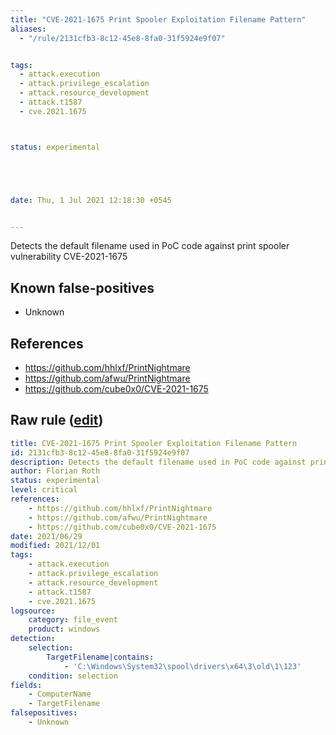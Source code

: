 ```yaml
---
title: "CVE-2021-1675 Print Spooler Exploitation Filename Pattern"
aliases:
  - "/rule/2131cfb3-8c12-45e8-8fa0-31f5924e9f07"


tags:
  - attack.execution
  - attack.privilege_escalation
  - attack.resource_development
  - attack.t1587
  - cve.2021.1675



status: experimental





date: Thu, 1 Jul 2021 12:18:30 +0545


---
```


Detects the default filename used in PoC code against print spooler vulnerability CVE-2021-1675

<!--more-->


## Known false-positives

* Unknown



## References

* https://github.com/hhlxf/PrintNightmare
* https://github.com/afwu/PrintNightmare
* https://github.com/cube0x0/CVE-2021-1675


## Raw rule ([edit](https://github.com/SigmaHQ/sigma/edit/master/rules/windows/file_event/file_event_win_cve_2021_1675_printspooler.yml))
```yaml
title: CVE-2021-1675 Print Spooler Exploitation Filename Pattern
id: 2131cfb3-8c12-45e8-8fa0-31f5924e9f07
description: Detects the default filename used in PoC code against print spooler vulnerability CVE-2021-1675
author: Florian Roth
status: experimental
level: critical
references:
    - https://github.com/hhlxf/PrintNightmare
    - https://github.com/afwu/PrintNightmare
    - https://github.com/cube0x0/CVE-2021-1675
date: 2021/06/29
modified: 2021/12/01
tags:
    - attack.execution
    - attack.privilege_escalation
    - attack.resource_development
    - attack.t1587
    - cve.2021.1675
logsource:
    category: file_event
    product: windows
detection:
    selection:
        TargetFilename|contains: 
            - 'C:\Windows\System32\spool\drivers\x64\3\old\1\123'
    condition: selection
fields:
    - ComputerName
    - TargetFilename
falsepositives:
    - Unknown

```
